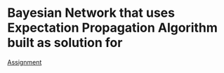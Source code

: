 ﻿# Bayesian Network that uses Expectation Propagation Algorithm built as solution for
[Assignment](https://ai.ia.agh.edu.pl/_media/pl:dydaktyka:ml:pgm_programming_assignment_1.pdf)